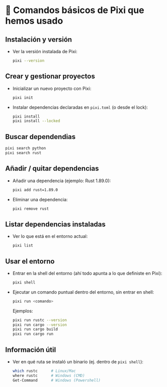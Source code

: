 # 📌 Comandos básicos de Pixi que hemos usado

## Instalación y versión
- Ver la versión instalada de Pixi:
  ```bash
  pixi --version
  ```

## Crear y gestionar proyectos
- Inicializar un nuevo proyecto con Pixi:
  ```bash
  pixi init
  ```
- Instalar dependencias declaradas en `pixi.toml` (o desde el lock):
  ```bash
  pixi install
  pixi install --locked
  ```

## Buscar dependendias
```bash
pixi search python
pixi search rust
```

## Añadir / quitar dependencias
- Añadir una dependencia (ejemplo: Rust 1.89.0):
  ```bash
  pixi add rust=1.89.0
  ```
- Eliminar una dependencia:
  ```bash
  pixi remove rust
  ```

## Listar dependencias instaladas
- Ver lo que está en el entorno actual:
  ```bash
  pixi list
  ```

## Usar el entorno
- Entrar en la shell del entorno (ahí todo apunta a lo que definiste en Pixi):
  ```bash
  pixi shell
  ```
- Ejecutar un comando puntual dentro del entorno, sin entrar en shell:
  ```bash
  pixi run <comando>
  ```
  Ejemplos:
  ```bash
  pixi run rustc --version
  pixi run cargo --version
  pixi run cargo build
  pixi run cargo run
  ```

## Información útil
- Ver en qué ruta se instaló un binario (ej. dentro de `pixi shell`):
  ```bash
  which rustc      # Linux/Mac
  where rustc      # Windows (CMD)
  Get-Command      # Windows (Powershell)
  ```
